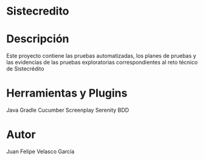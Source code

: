 # Sistecredito

# Descripción
Este proyecto contiene las pruebas automatizadas, los planes de pruebas y las evidencias de las pruebas exploratorias 
correspondientes al reto técnico de Sistecrédito

# Herramientas y Plugins
Java
Gradle
Cucumber
Screenplay
Serenity BDD

# Autor
Juan Felipe Velasco García